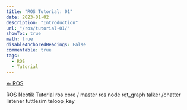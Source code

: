 ```yaml
---
title: "ROS Tutorial: 01"
date: 2023-01-02
description: "Introduction"
url: "/ros/tutorial-01/"
showToc: true
math: true
disableAnchoredHeadings: False
commentable: true
tags:
  - ROS
  - Tutorial
---
```

[&lArr; ROS](/ros/)

ROS Neotik Tutorial
ros core / master
ros node
rqt_graph
talker /chatter listener
tuttlesim
teloop_key